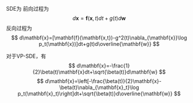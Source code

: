 SDE为
前向过程为
$$
d\mathbf{x}=\mathbf{f}(\mathbf{x},t)dt+g(t)d\mathbf{w}
$$
反向过程为
$$
d\mathbf{x}=[\mathbf{f}(\mathbf{x,t})-g^2(t)\nabla_{\mathbf{x}}\log p_t(\mathbf{x})]dt+g(t)d\overline{\mathbf{w}}
$$


对于VP-SDE，有
$$
d\mathbf{x}=-\frac{1}{2}\beta(t)\mathbf{x}dt+\sqrt{\beta(t)}d\mathbf{w}
$$
$$
d\mathbf{x}=\left[-\frac{\beta(t)}{2}\mathbf{x}-\beta(t)\nabla_{\mathbf{x}_t}\log p_t(\mathbf{x}_t)\right]dt+\sqrt{\beta(t)}d\overline{\mathbf{w}}
$$